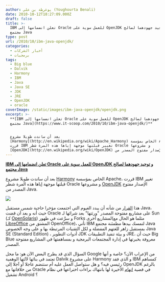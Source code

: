 ```yaml
---
author: يوغرطة بن علي (Youghourta Benali)
date: 2010-10-12T18:27:09.000Z
draft: false
title: >-
  IBM تعلن انضمامها إلى Oracle للعمل سوية على OpenJDK و توحيد جهودهما لصالح
  مجتمع Java 
type: post
url: /2010/10/ibm-java-openjdk/
categories:
  - أخبار الشركات
  - برمجيات
tags:
  - Big blue
  - Dalvik
  - Harmony
  - IBM
  - Java
  - Java SE
  - JDK
  - JRE
  - OpenJDK
  - oracle
coverImage: /static/images/ibm-java-openjdk/openjdk.png
excerpt: >-
  **[IBM تعلن انضمامها إلى Oracle للعمل سوية على OpenJDK و توحيد جهودهما لصالح
  مجتمع Java](https://www.it-scoop.com/2010/10/ibm-java-openjdk/)**


  بعد أن ساندت طويلا مشروع
  [Harmony](http://en.wikipedia.org/wiki/Apache_Harmony) الخاص بمؤسسة Apache،
  قررت IBM تغيير قبلتها موجهة إياها هذه المرة شطر Oracle و مشروعها
  [OpenJDK](http://en.wikipedia.org/wiki/OpenJDK) الإصدار مفتوح المصدر من
---
```

**[IBM تعلن انضمامها إلى Oracle للعمل سوية على OpenJDK و توحيد جهودهما لصالح مجتمع Java](https://www.it-scoop.com/2010/10/ibm-java-openjdk/)**

بعد أن ساندت طويلا مشروع [Harmony](http://en.wikipedia.org/wiki/Apache_Harmony) الخاص بمؤسسة Apache، قررت IBM تغيير قبلتها موجهة إياها هذه المرة شطر Oracle و مشروعها [OpenJDK](http://en.wikipedia.org/wiki/OpenJDK) الإصدار مفتوح المصدر من Java.

![](/static/images/ibm-java-openjdk/openjdk.png)

هذا [القرار](http://www.oracle.com/us/corporate/press/176988) من شأنه أن يبدد الغيوم التي اجتمعت مؤخرا حاجبة شمس مستقبل Java، حيث أنه و بعد أن قضت Oracle على مشاريع مفتوحة المصدر "ورثتها" بعد شرائها لـ Sun (كـ [OpenSolaris](https://www.it-scoop.com/tag/opensolaris/)) و سرَّعت في ظهور Forks لمشاريع أخرى(مثلما هو الحال مع [LibreOffice](https://www.it-scoop.com/2010/09/the-document-foundation-libreoffice/) المشتق من OpenOffice)، تأتي IBM لتمسك بيدها مطمئنة مجتمع Java بمستقبل زاهر للغتهم المفضلة و لكل التقنيات المرتبطة بها و على وجه الخصوص Java SE (Standard Edition) ، أدوات التطوير JDK و بيئة تنفيذ التطبيقات JRE، حيث أن Big Blue معروفة بخبرتها في إدارة المجتمعات البرمجية و بمساهمتها في المشاريع مفتوحة المصدر.

السؤال الذي قد يطرح البعض الآن هو: ما محل Google من الإعراب الآن؟ خاصة و أنها تعتمد في بنائها لآلتها الوهمية Dalvik على مشروع Harmony و الذي فقد IBM كمساهم رئيسي فيه؟ و هل ستواصل العمل عليه أم ستنضم عاجلا أو آجلا إلى OpenJDK بالرغم من خلافاتها مع Oracle في قضية [اتهام](https://www.it-scoop.com/2010/08/oracle-google-java-android/) الأخيرة لها بانتهاك براءات اختراعها في نظام تشغيل Android ؟
